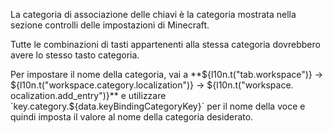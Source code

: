 La categoria di associazione delle chiavi è la categoria mostrata nella sezione controlli delle impostazioni di Minecraft.

Tutte le combinazioni di tasti appartenenti alla stessa categoria dovrebbero avere lo stesso tasto categoria.

Per impostare il nome della categoria, vai a **${l10n.t("tab.workspace")} -> ${l10n.t("workspace.category.localization")} -> ${l10n.t("workspace. ocalization.add_entry")}** e utilizzare `key.category.${data.keyBindingCategoryKey}` per il nome della voce e quindi imposta il valore al nome della categoria desiderato.